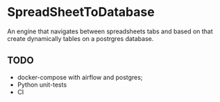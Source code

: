 # SpreadSheetToDatabase
An engine that navigates between spreadsheets tabs and based on that create dynamically tables on a postrgres database.
## TODO
* docker-compose with airflow and postgres;
* Python unit-tests
* CI
